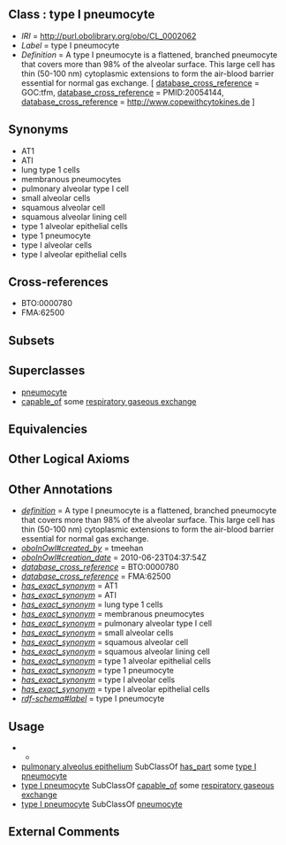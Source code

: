 
## Class : type I pneumocyte

 * *IRI* = http://purl.obolibrary.org/obo/CL_0002062
 * *Label* = type I pneumocyte
 * *Definition* = A type I pneumocyte is a flattened, branched pneumocyte that covers more than 98% of the alveolar surface. This large cell has thin (50-100 nm) cytoplasmic extensions to form the air-blood barrier essential for normal gas exchange. [ [database_cross_reference](../../ef/oboInOwl#hasDbXref.md) = GOC:tfm, [database_cross_reference](../../ef/oboInOwl#hasDbXref.md) = PMID:20054144, [database_cross_reference](../../ef/oboInOwl#hasDbXref.md) = http://www.copewithcytokines.de ]

## Synonyms

 * AT1
 * ATI
 * lung type 1 cells
 * membranous pneumocytes
 * pulmonary alveolar type I cell
 * small alveolar cells
 * squamous alveolar cell
 * squamous alveolar lining cell
 * type 1 alveolar epithelial cells
 * type 1 pneumocyte
 * type I alveolar cells
 * type I alveolar epithelial cells

## Cross-references

 * BTO:0000780
 * FMA:62500

## Subsets


## Superclasses

 * [pneumocyte](../../CL/22/CL_0000322.md)
 * [capable_of](../../RO/15/RO_0002215.md) some [respiratory gaseous exchange](../../GO/85/GO_0007585.md)

## Equivalencies


## Other Logical Axioms


## Other Annotations

 * *[definition](../../IAO/15/IAO_0000115.md)* = A type I pneumocyte is a flattened, branched pneumocyte that covers more than 98% of the alveolar surface. This large cell has thin (50-100 nm) cytoplasmic extensions to form the air-blood barrier essential for normal gas exchange.
 * *[oboInOwl#created_by](../../oboInOwl#created/by/oboInOwl#created_by.md)* = tmeehan
 * *[oboInOwl#creation_date](../../oboInOwl#creation/te/oboInOwl#creation_date.md)* = 2010-06-23T04:37:54Z
 * *[database_cross_reference](../../ef/oboInOwl#hasDbXref.md)* = BTO:0000780
 * *[database_cross_reference](../../ef/oboInOwl#hasDbXref.md)* = FMA:62500
 * *[has_exact_synonym](../../ym/oboInOwl#hasExactSynonym.md)* = AT1
 * *[has_exact_synonym](../../ym/oboInOwl#hasExactSynonym.md)* = ATI
 * *[has_exact_synonym](../../ym/oboInOwl#hasExactSynonym.md)* = lung type 1 cells
 * *[has_exact_synonym](../../ym/oboInOwl#hasExactSynonym.md)* = membranous pneumocytes
 * *[has_exact_synonym](../../ym/oboInOwl#hasExactSynonym.md)* = pulmonary alveolar type I cell
 * *[has_exact_synonym](../../ym/oboInOwl#hasExactSynonym.md)* = small alveolar cells
 * *[has_exact_synonym](../../ym/oboInOwl#hasExactSynonym.md)* = squamous alveolar cell
 * *[has_exact_synonym](../../ym/oboInOwl#hasExactSynonym.md)* = squamous alveolar lining cell
 * *[has_exact_synonym](../../ym/oboInOwl#hasExactSynonym.md)* = type 1 alveolar epithelial cells
 * *[has_exact_synonym](../../ym/oboInOwl#hasExactSynonym.md)* = type 1 pneumocyte
 * *[has_exact_synonym](../../ym/oboInOwl#hasExactSynonym.md)* = type I alveolar cells
 * *[has_exact_synonym](../../ym/oboInOwl#hasExactSynonym.md)* = type I alveolar epithelial cells
 * *[rdf-schema#label](../../el/rdf-schema#label.md)* = type I pneumocyte

## Usage

 * -
 * [pulmonary alveolus epithelium](../../UBERON/21/UBERON_0004821.md) SubClassOf [has_part](../../BFO/51/BFO_0000051.md) some [type I pneumocyte](../../CL/62/CL_0002062.md)
 * [type I pneumocyte](../../CL/62/CL_0002062.md) SubClassOf [capable_of](../../RO/15/RO_0002215.md) some [respiratory gaseous exchange](../../GO/85/GO_0007585.md)
 * [type I pneumocyte](../../CL/62/CL_0002062.md) SubClassOf [pneumocyte](../../CL/22/CL_0000322.md)

## External Comments

